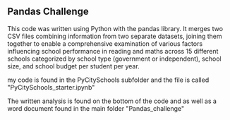 ## Pandas Challenge

This code was written using Python with the pandas library. It merges two CSV files combining information from two separate datasets, joining them together to enable a comprehensive examination of various factors influencing school performance in reading and maths across 15 different schools categorized by school type (government or independent), school size, and school budget per student per year.

my code is found in the PyCitySchools subfolder and the file is called "PyCitySchools_starter.ipynb"

The written analysis is found on the bottom of the code and as well as a word document found in the main folder "Pandas_challenge"
